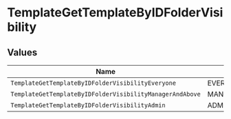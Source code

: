 # TemplateGetTemplateByIDFolderVisibility


## Values

| Name                                                     | Value                                                    |
| -------------------------------------------------------- | -------------------------------------------------------- |
| `TemplateGetTemplateByIDFolderVisibilityEveryone`        | EVERYONE                                                 |
| `TemplateGetTemplateByIDFolderVisibilityManagerAndAbove` | MANAGER_AND_ABOVE                                        |
| `TemplateGetTemplateByIDFolderVisibilityAdmin`           | ADMIN                                                    |